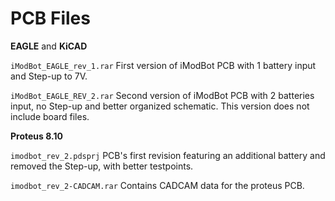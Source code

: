 # PCB Files__EAGLE__ and __KiCAD__`iModBot_EAGLE_rev_1.rar`First version of iModBot PCB with 1 battery input and Step-up to 7V.`iModBot_EAGLE_REV_2.rar`Second version of iModBot PCB with 2 batteries input, no Step-up and better organized schematic. This version does not include board files.__Proteus 8.10__`imodbot_rev_2.pdsprj`PCB's first revision featuring an additional battery and removed the Step-up, with better testpoints.`imodbot_rev_2-CADCAM.rar`Contains CADCAM data for the proteus PCB.